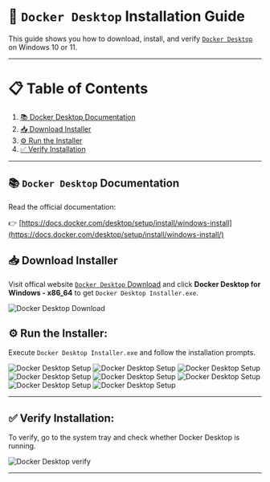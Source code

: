 # 🐳 `Docker Desktop` Installation Guide

This guide shows you how to download, install, and verify [`Docker Desktop`](https://docs.docker.com/desktop/) on Windows 10 or 11.

---

# 📋 Table of Contents

1. [📚 Docker Desktop Documentation](#-docker-desktop-documentation)  
2. [📥 Download Installer](#-download-installer)  
3. [⚙️ Run the Installer](#-run-the-installer)  
4. [✅ Verify Installation](#-verify-installation)

---

## 📚 **`Docker Desktop` Documentation**  

Read the official documentation:  

👉 [https://docs.docker.com/desktop/setup/install/windows-install](https://docs.docker.com/desktop/setup/install/windows-install/)

## 📥 **Download Installer**

Visit offical website [`Docker Desktop` Download](https://docs.docker.com/desktop/setup/install/windows-install/) and click **Docker Desktop for Windows - x86_64** to get `Docker Desktop Installer.exe`.

![`Docker Desktop` Download](doc/docker-desktop/docker-desktop-download-1.png)

## ⚙️ **Run the Installer**:

Execute `Docker Desktop Installer.exe` and follow the installation prompts.

![`Docker Desktop` Setup](doc/docker-desktop/docker-desktop-setup-1.png)
![`Docker Desktop` Setup](doc/docker-desktop/docker-desktop-setup-2.png)
![`Docker Desktop` Setup](doc/docker-desktop/docker-desktop-setup-3.png)
![`Docker Desktop` Setup](doc/docker-desktop/docker-desktop-setup-4.png)
![`Docker Desktop` Setup](doc/docker-desktop/docker-desktop-setup-5.png)
![`Docker Desktop` Setup](doc/docker-desktop/docker-desktop-setup-6.png)
![`Docker Desktop` Setup](doc/docker-desktop/docker-desktop-setup-7.png)
![`Docker Desktop` Setup](doc/docker-desktop/docker-desktop-setup-8.png)

---

## ✅ **Verify Installation**:

To verify, go to the system tray and check whether Docker Desktop is running.

![`Docker Desktop` verify](doc/docker-desktop/docker-desktop-verify-1.png)

---
